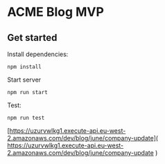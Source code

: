 # ACME Blog MVP

## Get started 
Install dependencies:

`npm install`

Start server

`npm run start`

Test:

`npm run test`

[https://uzurvwlkg1.execute-api.eu-west-2.amazonaws.com/dev/blog/june/company-update]( https://uzurvwlkg1.execute-api.eu-west-2.amazonaws.com/dev/blog/june/company-update )